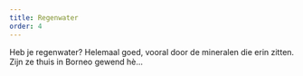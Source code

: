 ```yaml
---
title: Regenwater
order: 4
---
```


Heb je regenwater? Helemaal goed, vooral door de mineralen die erin zitten. Zijn ze thuis in Borneo gewend hè...